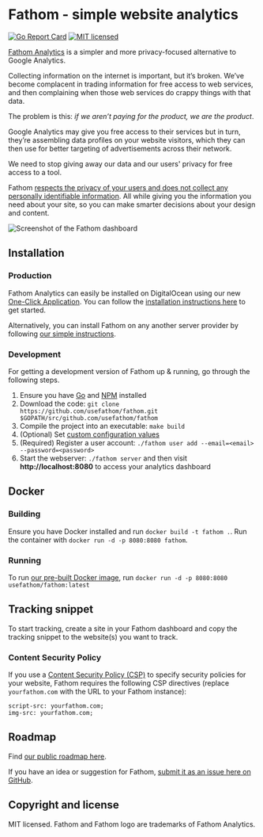 Fathom - simple website analytics
==============================

[![Go Report Card](https://goreportcard.com/badge/github.com/usefathom/fathom)](https://goreportcard.com/report/github.com/usefathom/fathom)
[![MIT licensed](https://img.shields.io/badge/license-MIT-blue.svg)](https://raw.githubusercontent.com/usefathom/fathom/master/LICENSE)

[Fathom Analytics](https://usefathom.com/) is a simpler and more privacy-focused alternative to Google Analytics.

Collecting information on the internet is important, but it’s broken. We’ve become complacent in trading information for free access to web services, and then complaining when those web services do crappy things with that data.

The problem is this: _if we aren’t paying for the product, we are the product_.

Google Analytics may give you free access to their services but in turn, they’re assembling data profiles on your website visitors, which they can then use for better targeting of advertisements across their network.

We need to stop giving away our data and our users' privacy for free access to a tool.

Fathom [respects the privacy of your users and does not collect any personally identifiable information](https://usefathom.com/data/). All while giving you the information you need about your site, so you can make smarter decisions about your design and content.

![Screenshot of the Fathom dashboard](https://github.com/usefathom/fathom/raw/master/assets/src/img/fathom.jpg?v=7)

## Installation


### Production

Fathom Analytics can easily be installed on DigitalOcean using our new [One-Click Application](https://marketplace.digitalocean.com/apps/fathom-analytics?action=deploy&refcode=a36c0e8abd93). You can follow the [installation instructions here](docs/DigitalOcean%20One-Click%20Installation%20Instructions.md) to get started.

Alternatively, you can install Fathom on any another server provider by following [our simple instructions](docs/Installation%20instructions.md).

### Development

For getting a development version of Fathom up & running, go through the following steps.

1. Ensure you have [Go](https://golang.org/doc/install#install) and [NPM](https://www.npmjs.com) installed
1. Download the code: `git clone https://github.com/usefathom/fathom.git $GOPATH/src/github.com/usefathom/fathom` 
1. Compile the project into an executable: `make build` 
1. (Optional) Set [custom configuration values](docs/Configuration.md)
1. (Required) Register a user account: `./fathom user add --email=<email> --password=<password>`
1. Start the webserver: `./fathom server` and then visit **http://localhost:8080** to access your analytics dashboard

## Docker

### Building

Ensure you have Docker installed and run `docker build -t fathom .`.
Run the container with `docker run -d -p 8080:8080 fathom`.

### Running

To run [our pre-built Docker image](https://hub.docker.com/r/usefathom/fathom/), run `docker run -d -p 8080:8080 usefathom/fathom:latest`

## Tracking snippet

To start tracking, create a site in your Fathom dashboard and copy the tracking snippet to the website(s) you want to track.

### Content Security Policy

If you use a [Content Security Policy (CSP)](https://developer.mozilla.org/en-US/docs/Web/HTTP/CSP) to specify security policies for your website, Fathom requires the following CSP directives (replace `yourfathom.com` with the URL to your Fathom instance):

```
script-src: yourfathom.com;
img-src: yourfathom.com;
```

## Roadmap

Find [our public roadmap here](https://trello.com/b/x2aBwH2J/fathom-roadmap). 

If you have an idea or suggestion for Fathom, [submit it as an issue here on GitHub](https://github.com/usefathom/fathom/issues).

## Copyright and license

MIT licensed. Fathom and Fathom logo are trademarks of Fathom Analytics.
